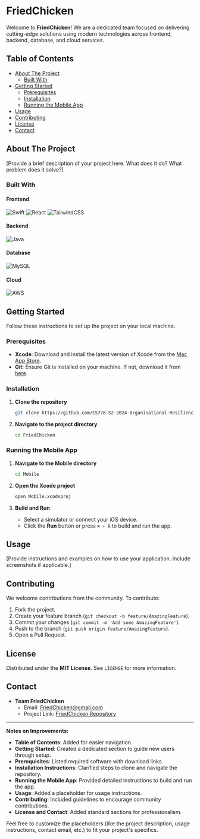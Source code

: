 # FriedChicken

Welcome to **FriedChicken**! We are a dedicated team focused on delivering cutting-edge solutions using modern technologies across frontend, backend, database, and cloud services.

## Table of Contents

- [About The Project](#about-the-project)
  - [Built With](#built-with)
- [Getting Started](#getting-started)
  - [Prerequisites](#prerequisites)
  - [Installation](#installation)
  - [Running the Mobile App](#running-the-mobile-app)
- [Usage](#usage)
- [Contributing](#contributing)
- [License](#license)
- [Contact](#contact)

## About The Project

[Provide a brief description of your project here. What does it do? What problem does it solve?]

### Built With

#### Frontend

![Swift](https://img.shields.io/badge/Swift-F05138?style=for-the-badge&logo=swift&logoColor=white)
![React](https://img.shields.io/badge/React-20232A?style=for-the-badge&logo=react&logoColor=61DAFB)
![TailwindCSS](https://img.shields.io/badge/Tailwind_CSS-38B2AC?style=for-the-badge&logo=tailwind-css&logoColor=white)

#### Backend

![Java](https://img.shields.io/badge/Java-ED8B00?style=for-the-badge&logo=java&logoColor=white)

#### Database

![MySQL](https://img.shields.io/badge/MySQL-4479A1?style=for-the-badge&logo=mysql&logoColor=white)

#### Cloud

![AWS](https://img.shields.io/badge/AWS-232F3E?style=for-the-badge&logo=amazon-aws&logoColor=white)

## Getting Started

Follow these instructions to set up the project on your local machine.

### Prerequisites

- **Xcode**: Download and install the latest version of Xcode from the [Mac App Store](https://apps.apple.com/us/app/xcode/id497799835?mt=12).
- **Git**: Ensure Git is installed on your machine. If not, download it from [here](https://git-scm.com/downloads).

### Installation

1. **Clone the repository**

   ```bash
   git clone https://github.com/CS778-S2-2024-Organisational-Resilience/FriedChicken.git
   ```

2. **Navigate to the project directory**

   ```bash
   cd FriedChicken
   ```

### Running the Mobile App

1. **Navigate to the Mobile directory**

   ```bash
   cd Mobile
   ```

2. **Open the Xcode project**

   ```bash
   open Mobile.xcodeproj
   ```

3. **Build and Run**

   - Select a simulator or connect your iOS device.
   - Click the **Run** button or press `⌘ + R` to build and run the app.

## Usage

[Provide instructions and examples on how to use your application. Include screenshots if applicable.]

## Contributing

We welcome contributions from the community. To contribute:

1. Fork the project.
2. Create your feature branch (`git checkout -b feature/AmazingFeature`).
3. Commit your changes (`git commit -m 'Add some AmazingFeature'`).
4. Push to the branch (`git push origin feature/AmazingFeature`).
5. Open a Pull Request.

## License

Distributed under the **MIT License**. See `LICENSE` for more information.

## Contact

- **Team FriedChicken**
  - Email: [FriedChicken@gmail.com](mailto:FriedChicken@gmail.com)
  - Project Link: [FriedChicken Repository](https://github.com/CS778-S2-2024-Organisational-Resilience/FriedChicken)

---

**Notes on Improvements:**

- **Table of Contents**: Added for easier navigation.
- **Getting Started**: Created a dedicated section to guide new users through setup.
- **Prerequisites**: Listed required software with download links.
- **Installation Instructions**: Clarified steps to clone and navigate the repository.
- **Running the Mobile App**: Provided detailed instructions to build and run the app.
- **Usage**: Added a placeholder for usage instructions.
- **Contributing**: Included guidelines to encourage community contributions.
- **License and Contact**: Added standard sections for professionalism.

Feel free to customize the placeholders (like the project description, usage instructions, contact email, etc.) to fit your project's specifics.
